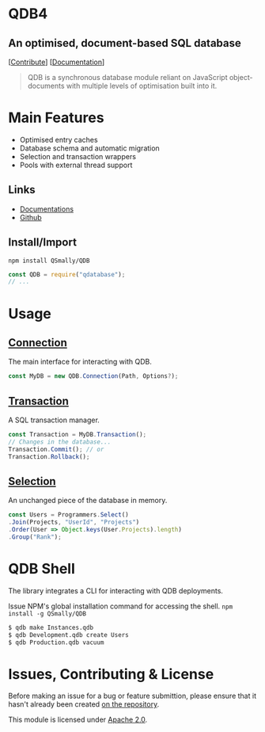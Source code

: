 
# QDB4
## An optimised, document-based SQL database

[[Contribute](#issues-contributing--license)] [[Documentation](https://github.com/QSmally/QDB/blob/v4/Documentation/Index.md)]

> QDB is a synchronous database module reliant on JavaScript object-documents with multiple levels of optimisation built into it.


# Main Features
* Optimised entry caches
* Database schema and automatic migration
* Selection and transaction wrappers
* Pools with external thread support

## Links
* [Documentations](https://github.com/QSmally/QDB/blob/v4/Documentation/Index.md)
* [Github](https://github.com/QSmally/QDB)

## Install/Import
`npm install QSmally/QDB`
```js
const QDB = require("qdatabase");
// ...
```


# Usage

## [Connection](https://github.com/QSmally/QDB/blob/v4/Documentation/Connection.md)
The main interface for interacting with QDB.
```js
const MyDB = new QDB.Connection(Path, Options?);
```

## [Transaction](https://github.com/QSmally/QDB/blob/v4/Documentation/Transaction.md)
A SQL transaction manager.
```js
const Transaction = MyDB.Transaction();
// Changes in the database...
Transaction.Commit(); // or
Transaction.Rollback();
```

## [Selection](https://github.com/QSmally/QDB/blob/v4/Documentation/Selection.md)
An unchanged piece of the database in memory.
```js
const Users = Programmers.Select()
.Join(Projects, "UserId", "Projects")
.Order(User => Object.keys(User.Projects).length)
.Group("Rank");
```


# QDB Shell
The library integrates a CLI for interacting with QDB deployments.

Issue NPM's global installation command for accessing the shell.
`npm install -g QSmally/QDB`

```s
$ qdb make Instances.qdb
$ qdb Development.qdb create Users
$ qdb Production.qdb vacuum
```

# Issues, Contributing & License
Before making an issue for a bug or feature submittion, please ensure that it hasn't already been created [on the repository](https://github.com/QSmally/QDB/issues).

This module is licensed under [Apache 2.0](http://www.apache.org/licenses/LICENSE-2.0).

